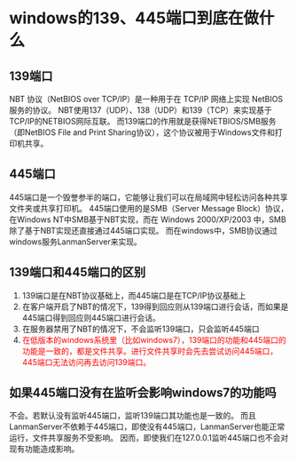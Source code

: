 # windows的139、445端口到底在做什么

## 139端口

NBT 协议（NetBIOS over TCP/IP）是一种用于在 TCP/IP 网络上实现 NetBIOS 服务的协议。
NBT使用137（UDP）、138（UDP）和139（TCP）来实现基于TCP/IP的NETBIOS网际互联。
而139端口的作用就是获得NETBIOS/SMB服务（即NetBIOS File and Print Sharing协议），这个协议被用于Windows文件和打印机共享。

## 445端口

445端口是一个毁誉参半的端口，它能够让我们可以在局域网中轻松访问各种共享文件夹或共享打印机。
445端口使用的是SMB（Server Message Block）协议，在Windows NT中SMB基于NBT实现，而在 Windows 2000/XP/2003 中，SMB除了基于NBT实现还直接通过445端口实现。
而在windows中，SMB协议通过windows服务LanmanServer来实现。

## 139端口和445端口的区别

1. 139端口是在NBT协议基础上，而445端口是在TCP/IP协议基础上
2. 在客户端开启了NBT的情况下，139得到回应则从139端口进行会话，而如果是445端口得到回应则445端口进行会话。
3. 在服务器禁用了NBT的情况下，不会监听139端口，只会监听445端口
4. <font color="red">在低版本的windows系统里（比如windows7），139端口的功能和445端口的功能是一致的，都是文件共享。进行文件共享时会先去尝试访问445端口，445端口无法访问再去访问139端口。</font>

## 如果445端口没有在监听会影响windows7的功能吗

不会。若默认没有监听445端口，监听139端口其功能也是一致的。
而且LanmanServer不依赖于445端口，即使没有445端口，LanmanServer也能正常运行，文件共享服务不受影响。
因而，即使我们在127.0.0.1监听445端口也不会对现有功能造成影响。